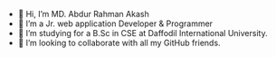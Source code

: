 - 👋 Hi, I’m MD. Abdur Rahman Akash
- 👀 I’m a Jr. web application Developer & Programmer
- 🌱 I’m studying for a B.Sc in CSE at Daffodil International University.
- 💞️ I’m looking to collaborate with all my GitHub friends.

<!---
arakash95/arakash95 is a ✨ special ✨ repository because its `README.md` (this file) appears on your GitHub profile.
You can click the Preview link to take a look at your changes.
--->
